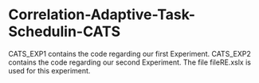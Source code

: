 # Correlation-Adaptive-Task-Schedulin-CATS
CATS_EXP1 contains the code regarding our first Experiment.
CATS_EXP2 contains the code regarding our second Experiment. The file fileRE.xslx is used for this experiment.
